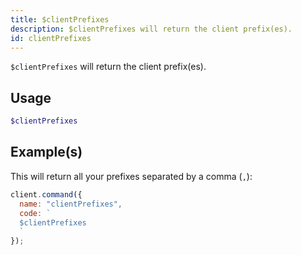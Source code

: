 ```yaml
---
title: $clientPrefixes
description: $clientPrefixes will return the client prefix(es).
id: clientPrefixes
---
```


`$clientPrefixes` will return the client prefix(es).

## Usage

```php
$clientPrefixes
```

## Example(s)

This will return all your prefixes separated by a comma (`,`):

```javascript
client.command({
  name: "clientPrefixes",
  code: `
  $clientPrefixes
  `
});
```

